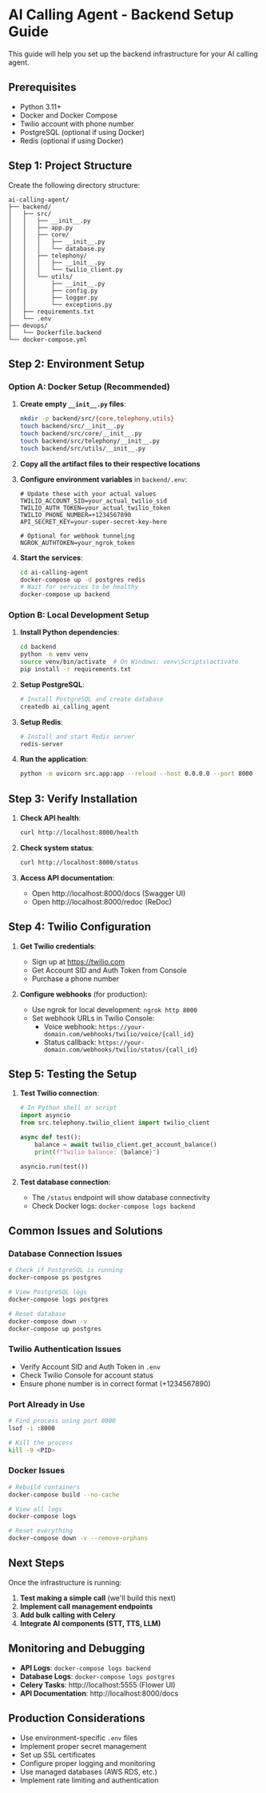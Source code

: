 # AI Calling Agent - Backend Setup Guide

This guide will help you set up the backend infrastructure for your AI calling agent.

## Prerequisites

- Python 3.11+
- Docker and Docker Compose
- Twilio account with phone number
- PostgreSQL (optional if using Docker)
- Redis (optional if using Docker)

## Step 1: Project Structure

Create the following directory structure:

```
ai-calling-agent/
├── backend/
│   ├── src/
│   │   ├── __init__.py
│   │   ├── app.py
│   │   ├── core/
│   │   │   ├── __init__.py
│   │   │   └── database.py
│   │   ├── telephony/
│   │   │   ├── __init__.py
│   │   │   └── twilio_client.py
│   │   └── utils/
│   │       ├── __init__.py
│   │       ├── config.py
│   │       ├── logger.py
│   │       └── exceptions.py
│   ├── requirements.txt
│   └── .env
├── devops/
│   └── Dockerfile.backend
└── docker-compose.yml
```

## Step 2: Environment Setup

### Option A: Docker Setup (Recommended)

1. **Create empty `__init__.py` files**:
   ```bash
   mkdir -p backend/src/{core,telephony,utils}
   touch backend/src/__init__.py
   touch backend/src/core/__init__.py  
   touch backend/src/telephony/__init__.py
   touch backend/src/utils/__init__.py
   ```

2. **Copy all the artifact files to their respective locations**

3. **Configure environment variables** in `backend/.env`:
   ```env
   # Update these with your actual values
   TWILIO_ACCOUNT_SID=your_actual_twilio_sid
   TWILIO_AUTH_TOKEN=your_actual_twilio_token  
   TWILIO_PHONE_NUMBER=+1234567890
   API_SECRET_KEY=your-super-secret-key-here
   
   # Optional for webhook tunneling
   NGROK_AUTHTOKEN=your_ngrok_token
   ```

4. **Start the services**:
   ```bash
   cd ai-calling-agent
   docker-compose up -d postgres redis
   # Wait for services to be healthy
   docker-compose up backend
   ```

### Option B: Local Development Setup

1. **Install Python dependencies**:
   ```bash
   cd backend
   python -m venv venv
   source venv/bin/activate  # On Windows: venv\Scripts\activate
   pip install -r requirements.txt
   ```

2. **Setup PostgreSQL**:
   ```bash
   # Install PostgreSQL and create database
   createdb ai_calling_agent
   ```

3. **Setup Redis**:
   ```bash
   # Install and start Redis server
   redis-server
   ```

4. **Run the application**:
   ```bash
   python -m uvicorn src.app:app --reload --host 0.0.0.0 --port 8000
   ```

## Step 3: Verify Installation

1. **Check API health**:
   ```bash
   curl http://localhost:8000/health
   ```

2. **Check system status**:
   ```bash
   curl http://localhost:8000/status
   ```

3. **Access API documentation**:
   - Open http://localhost:8000/docs (Swagger UI)
   - Open http://localhost:8000/redoc (ReDoc)

## Step 4: Twilio Configuration

1. **Get Twilio credentials**:
   - Sign up at https://twilio.com
   - Get Account SID and Auth Token from Console
   - Purchase a phone number

2. **Configure webhooks** (for production):
   - Use ngrok for local development: `ngrok http 8000`
   - Set webhook URLs in Twilio Console:
     - Voice webhook: `https://your-domain.com/webhooks/twilio/voice/{call_id}`
     - Status callback: `https://your-domain.com/webhooks/twilio/status/{call_id}`

## Step 5: Testing the Setup

1. **Test Twilio connection**:
   ```python
   # In Python shell or script
   import asyncio
   from src.telephony.twilio_client import twilio_client
   
   async def test():
       balance = await twilio_client.get_account_balance()
       print(f"Twilio balance: {balance}")
   
   asyncio.run(test())
   ```

2. **Test database connection**:
   - The `/status` endpoint will show database connectivity
   - Check Docker logs: `docker-compose logs backend`

## Common Issues and Solutions

### Database Connection Issues
```bash
# Check if PostgreSQL is running
docker-compose ps postgres

# View PostgreSQL logs
docker-compose logs postgres

# Reset database
docker-compose down -v
docker-compose up postgres
```

### Twilio Authentication Issues
- Verify Account SID and Auth Token in `.env`
- Check Twilio Console for account status
- Ensure phone number is in correct format (+1234567890)

### Port Already in Use
```bash
# Find process using port 8000
lsof -i :8000

# Kill the process
kill -9 <PID>
```

### Docker Issues
```bash
# Rebuild containers
docker-compose build --no-cache

# View all logs
docker-compose logs

# Reset everything
docker-compose down -v --remove-orphans
```

## Next Steps

Once the infrastructure is running:

1. **Test making a simple call** (we'll build this next)
2. **Implement call management endpoints**
3. **Add bulk calling with Celery**
4. **Integrate AI components (STT, TTS, LLM)**

## Monitoring and Debugging

- **API Logs**: `docker-compose logs backend`
- **Database Logs**: `docker-compose logs postgres`
- **Celery Tasks**: http://localhost:5555 (Flower UI)
- **API Documentation**: http://localhost:8000/docs

## Production Considerations

- Use environment-specific `.env` files
- Implement proper secret management
- Set up SSL certificates
- Configure proper logging and monitoring
- Use managed databases (AWS RDS, etc.)
- Implement rate limiting and authentication